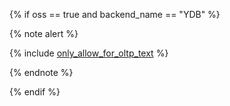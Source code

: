 {% if oss == true and backend_name == "YDB" %}

{% note alert %}

{% include [only_allow_for_oltp_text](only_allow_for_oltp_text.md) %}

{% endnote %}

{% endif %}

